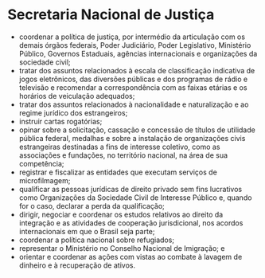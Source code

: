 Secretaria Nacional de Justiça
====

- coordenar a política de justiça, por intermédio da articulação com os demais órgãos federais, Poder Judiciário, Poder Legislativo, Ministério Público, Governos Estaduais, agências internacionais e organizações da sociedade civil;
- tratar dos assuntos relacionados à escala de classificação indicativa de jogos eletrônicos, das diversões públicas e dos programas de rádio e televisão e recomendar a correspondência com as faixas etárias e os horários de veiculação adequados;
- tratar dos assuntos relacionados à nacionalidade e naturalização e ao regime jurídico dos estrangeiros;
- instruir cartas rogatórias;
- opinar sobre a solicitação, cassação e concessão de títulos de utilidade pública federal, medalhas e sobre a instalação de organizações civis estrangeiras destinadas a fins de interesse coletivo, como as associações e fundações, no território nacional, na área de sua competência;
- registrar e fiscalizar as entidades que executam serviços de microfilmagem;
- qualificar as pessoas jurídicas de direito privado sem fins lucrativos como Organizações da Sociedade Civil de Interesse Público e, quando for o caso, declarar a perda da qualificação;
- dirigir, negociar e coordenar os estudos relativos ao direito da integração e as atividades de cooperação jurisdicional, nos acordos internacionais em que o Brasil seja parte;
- coordenar a política nacional sobre refugiados;
- representar o Ministério no Conselho Nacional de Imigração; e
- orientar e coordenar as ações com vistas ao combate à lavagem de dinheiro e à recuperação de ativos.